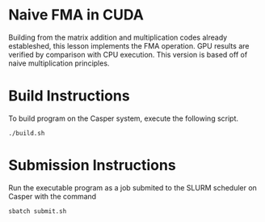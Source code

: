 # Naive FMA in CUDA
Building from the matrix addition and multiplication codes already estableshed, this lesson implements the FMA operation. GPU results are verified by comparison with CPU execution. This version is based off of naive multiplication principles.


# Build Instructions
To build program on the Casper system, execute the following script.

	./build.sh

# Submission Instructions
Run the executable program as a job submited to the SLURM scheduler on Casper with the command

	sbatch submit.sh


